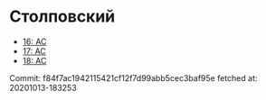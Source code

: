 # Столповский
- [16: AC](16.md)
- [17: AC](17.md)
- [18: AC](18.md)

Commit: f84f7ac1942115421cf12f7d99abb5cec3baf95e
 fetched at: 20201013-183253
